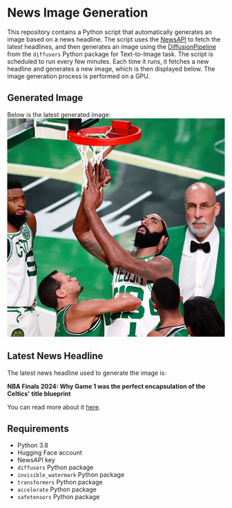 # News Image Generation
This repository contains a Python script that automatically generates an image based on a news headline. The script uses the [NewsAPI](https://newsapi.org/) to fetch the latest headlines, and then generates an image using the [DiffusionPipeline](https://github.com/huggingface/diffusers) from the `diffusers` Python package for Text-to-Image task.
The script is scheduled to run every few minutes. Each time it runs, it fetches a new headline and generates a new image, which is then displayed below. The image generation process is performed on a GPU.

## Generated Image
Below is the latest generated image:
![Generated Image](image.png)

## Latest News Headline
The latest news headline used to generate the image is:

**NBA Finals 2024: Why Game 1 was the perfect encapsulation of the Celtics' title blueprint**

You can read more about it [here](https://news.google.com/rss/articles/CBMif2h0dHBzOi8vd3d3LmVzcG4uY29tL25iYS9zdG9yeS9fL2lkLzQwMjk2NjQ2L25iYS1maW5hbHMtMjAyNC1nYW1lLTEtcGVyZmVjdC1lbmNhcHN1bGF0aW9uLWJvc3Rvbi1jZWx0aWNzLWNoYW1waW9uc2hpcC1ibHVlcHJpbnTSAQA?oc=5).

## Requirements
- Python 3.8
- Hugging Face account
- NewsAPI key
- `diffusers` Python package
- `invisible_watermark` Python package
- `transformers` Python package
- `accelerate` Python package
- `safetensors` Python package
